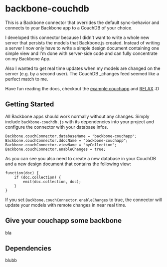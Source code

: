 backbone-couchdb
================

This is a Backbone connector that overrides the default sync-behavior and connects to your Backbone app to a CouchDB 
of your choice.
 
I developed this connector because I didn't want to write a whole new server that persists 
the models that Backbone.js created. Instead of writing a server I now only have to write a simple design document
containing one simple view and I'm done with server-side code and can fully concentrate on my Backbone App.

Also I wanted to get real time updates when my models are changed on the server (e.g. by a second user). The CouchDB _changes feed seemed 
like a perfect match to me.
 
Have fun reading the docs, checkout the [example couchapp](http://backbone.couchone.com/backbone-couchapp/_design/backbone-couchapp/index.html) and [RELAX](http://vimeo.com/11852209) :D

Getting Started
---------------

All Backbone apps should work normally without any changes. Simply include `backbone-couchdb.js` with its dependencies into your project and configure the connector with your database infos.

	Backbone.couchConnector.databaseName = "backbone-couchapp";
	Backbone.couchConnector.ddocName = "backbone-couchapp";
	Backbone.couchConnector.viewName = "byCollection";
	Backbone.couchConnector.enableChanges = true;
	
As you can see you also need to create a new database in your CouchDB and a new design document that contains the following view:

    function(doc) {
        if (doc.collection) {
            emit(doc.collection, doc);
        }
    }

If you set `Backbone.couchConnector.enableChanges` to true, the connector will update your models with remote changes in near real time.

Give your couchapp some backbone
--------------------------------

bla

Dependencies
------------

blubb
